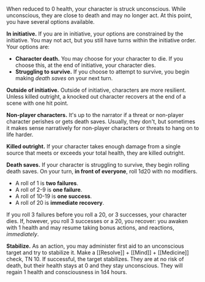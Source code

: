 When reduced to 0 health, your character is struck unconscious. While unconscious, they are close to death and may no longer act. At this point, you have several options available.

**In initiative.** If you are in initiative, your options are constrained by the initiative. You may not act, but you still have turns within the initiative order. Your options are:

- **Character death.** You may choose for your character to die. If you choose this, at the end of initiative, your character dies.
- **Struggling to survive.** If you choose to attempt to survive, you begin making *death saves* on your next turn.

**Outside of initiative.** Outside of initiative, characters are more resilient. Unless killed outright, a knocked out character recovers at the end of a scene with one hit point.

**Non-player characters.** It's up to the narrator if a threat or non-player character perishes or gets death saves. Usually, they don't, but sometimes it makes sense narratively for non-player characters or threats to hang on to life harder.

**Killed outright.** If your character takes enough damage from a single source that meets or exceeds your total health, they are killed outright.

**Death saves.** If your character is struggling to survive, they begin rolling death saves. On your turn, **in front of everyone**, roll 1d20 with no modifiers.

- A roll of 1 is **two failures**.
- A roll of 2-9 is **one failure**.
- A roll of 10-19 is **one success**.
- A roll of 20 is **immediate recovery**.

If you roll 3 failures before you roll a 20, or 3 successes, your character dies. If, however, you roll 3 successes or a 20, you recover: you awaken with 1 health and may resume taking bonus actions, and reactions, *immediately*.

**Stabilize.** As an action, you may administer first aid to an unconscious target and try to stabilize it. Make a [[Resolve]] + [[Mind]] + [[Medicine]] check, TN 10. If successful, the target stabilizes. They are at no risk of death, but their health stays at 0 and they stay unconscious. They will regain 1 health and consciousness in 1d4 hours.